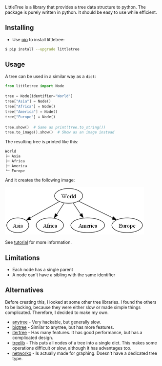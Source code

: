 LittleTree is a library that provides a tree data structure to python.
The package is purely written in python.
It should be easy to use while efficient.

## Installing ##

- Use [pip](https://pip.pypa.io/en/stable/getting-started/) to install littletree:

```sh
$ pip install --upgrade littletree
```
## Usage ##

A tree can be used in a similar way as a `dict`:

```python
from littletree import Node

tree = Node(identifier="World")
tree["Asia"] = Node()
tree["Africa"] = Node()
tree["America"] = Node()
tree["Europe"] = Node()

tree.show()  # Same as print(tree.to_string())
tree.to_image().show()  # Show as an image instead
```

The resulting tree is printed like this:

```
World
├─ Asia
├─ Africa
├─ America
└─ Europe
```

And it creates the following image:

![world](world.png)

See [tutorial](https://github.com/lverweijen/littletree/blob/main/tutorial.md) for more information.


## Limitations ##
- Each node has a single parent
- A node can't have a sibling with the same identifier

## Alternatives ##

Before creating this, I looked at some other tree libraries.
I found the others to be lacking, because they were either slow or made simple things complicated.
Therefore, I decided to make my own.

- [anytree](https://github.com/c0fec0de/anytree) - Very hackable, but generally slow.
- [bigtree](https://github.com/kayjan/bigtree) - Similar to anytree, but has more features.
- [itertree](https://github.com/BR1py/itertree) - Has many features. It has good performance, but has a complicated design.
- [treelib](https://github.com/caesar0301/treelib) - This puts all nodes of a tree into a single dict. This makes some operations difficult or slow, although it has advantages too.
- [networkx](https://networkx.org/) - Is actually made for graphing. Doesn't have a dedicated tree type.
